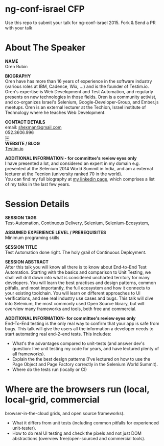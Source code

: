 ng-conf-israel CFP
==================

Use this repo to submit your talk for ng-conf-israel 2015.
Fork &amp; Send a PR with your talk

About The Speaker 
=================

**NAME**  
Oren Rubin

**BIOGRAPHY**  
Oren have has more than 16 years of experience in the software industry (various roles at IBM, Cadence, Wix, ...) and is the founder of Testim.io. Oren's expertise is Web Development and Test Automation, and regularly presents on new technologies in those fields. Oren is a community activist, and co-organizes Israel's Selenium, Google-Developer-Group, and Ember.js meetups. Oren is an external lecturer at the Techion, Israel institute of Technology where he teaches Web Development.

**CONTACT DETAILS**    
email: shexman@gmail.com      
052.3606.996      
￼   
**WEBSITE / BLOG**          
[Testim.io](http://testim.io)

**ADDITIONAL INFORMATION - for committee's review eyes only**          
I have presented a lot, and considered an expert in my domain e.g. presented at the Selenium 2014 World Summit in India, and am a external lecturer at the Tecnion (university ranked 70 in the world).            
You can find my full biography at [my linkedin page](il.linkedin.com/pub/oren­rubin/b/7a4/537/), which comprises a list of my talks in the last few years.          
     
Session Details
===============

**SESSION TAGS**       
Test-Automation, Continuous Delivery, Selenium, Selenium-Ecosystem,


**ASSUMED EXPERIENCE LEVEL / PREREQUISITES**      
Minimum programing skills

**SESSION TITLE**       
Test Automation done right. The holy grail of Continuous Deployment.


**SESSION ABSTRACT**      
After this talk you will know all there is to know about End-to-End Test Automation.   Starting with the basics and comparison to Unit Testing, we shall will drill down into what is considered uncharted territory for many developers.    You will learn the best practises and design patterns, common pitfalls, and most importantly, the full ecosystem and how it connects to your existing toolchain. You will learn on different approaches to UI verifications, and see real industry use cases and bugs. This talk will dive into Selenium, the most commonly used Open Source library, but will overview many frameworks and tools, both free and commercial.

**ADDITIONAL INFORMATION- for committee's review eyes only**      
End-To-End testing is the only real way to confirm that your app is safe from bugs.
This talk will give the users all the information a developer needs to start automating real end-2-end tests.
This includes:
 * What's the advantages compared to unit-tests (and
answer dev's question: I've unit testing my code for years,
and have lectured plenty of all frameworks).
 * Explain the the best design patterns (I've lectured on how
to use the Page Object and Page Factory correctly in the
Selenium World Summit).
 * Where do the tests run (locally or CI)
# Where are the browsers run (local, local-grid, commercial
browser-in-the-cloud grids, and open source frameworks).
 * What it differs from unit tests (including common pitfalls
for experienced unit-tester).
 * How to do real UI testing and check the pixels and not just
DOM abstractions (overview free/open-sourced and commercial tools).
